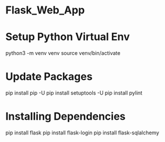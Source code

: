 # Flask_Web_App

# Setup Python Virtual Env
python3 -m venv venv
source venv/bin/activate

# Update Packages
pip install pip -U
pip install setuptools -U
pip install pylint

# Installing Dependencies
pip install flask
pip install flask-login
pip install flask-sqlalchemy
